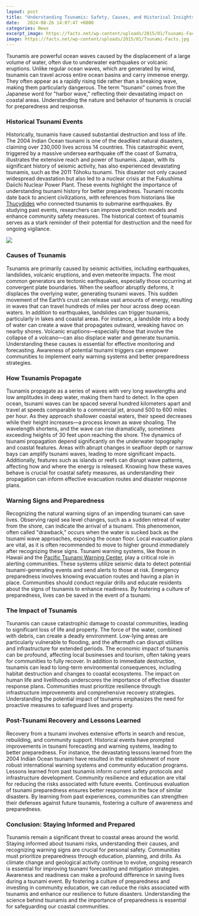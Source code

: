 ```yaml
---
layout: post
title: "Understanding Tsunamis: Safety, Causes, and Historical Insights"
date:   2024-08-26 14:07:47 +0000
categories: News
excerpt_image: https://facts.net/wp-content/uploads/2015/01/Tsunami-Facts.jpg
image: https://facts.net/wp-content/uploads/2015/01/Tsunami-Facts.jpg
---
```


Tsunamis are powerful ocean waves caused by the displacement of a large volume of water, often due to underwater earthquakes or volcanic eruptions. Unlike regular ocean waves, which are generated by wind, tsunamis can travel across entire ocean basins and carry immense energy. They often appear as a rapidly rising tide rather than a breaking wave, making them particularly dangerous. The term "tsunami" comes from the Japanese word for "harbor wave," reflecting their devastating impact on coastal areas. Understanding the nature and behavior of tsunamis is crucial for preparedness and response.
### Historical Tsunami Events
Historically, tsunamis have caused substantial destruction and loss of life. The 2004 Indian Ocean tsunami is one of the deadliest natural disasters, claiming over 230,000 lives across 14 countries. This catastrophic event, triggered by a massive undersea earthquake off the coast of Sumatra, illustrates the extensive reach and power of tsunamis. Japan, with its significant history of seismic activity, has also experienced devastating tsunamis, such as the 2011 Tōhoku tsunami. This disaster not only caused widespread devastation but also led to a nuclear crisis at the Fukushima Daiichi Nuclear Power Plant. 
These events highlight the importance of understanding tsunami history for better preparedness. Tsunami records date back to ancient civilizations, with references from historians like [Thucydides](https://fr.edu.vn/en/Thucydides) who connected tsunamis to submarine earthquakes. By studying past events, researchers can improve prediction models and enhance community safety measures. The historical context of tsunamis serves as a stark reminder of their potential for destruction and the need for ongoing vigilance.

![](https://facts.net/wp-content/uploads/2015/01/Tsunami-Facts.jpg)
### Causes of Tsunamis
Tsunamis are primarily caused by seismic activities, including earthquakes, landslides, volcanic eruptions, and even meteorite impacts. The most common generators are tectonic earthquakes, especially those occurring at convergent plate boundaries. When the seafloor abruptly deforms, it displaces the overlying water, generating tsunami waves. This sudden movement of the Earth’s crust can release vast amounts of energy, resulting in waves that can travel hundreds of miles per hour across deep ocean waters.
In addition to earthquakes, landslides can trigger tsunamis, particularly in lakes and coastal areas. For instance, a landslide into a body of water can create a wave that propagates outward, wreaking havoc on nearby shores. Volcanic eruptions—especially those that involve the collapse of a volcano—can also displace water and generate tsunamis. Understanding these causes is essential for effective monitoring and forecasting. Awareness of potential tsunami triggers can empower communities to implement early warning systems and better preparedness strategies.
### How Tsunamis Propagate
Tsunamis propagate as a series of waves with very long wavelengths and low amplitudes in deep water, making them hard to detect. In the open ocean, tsunami waves can be spaced several hundred kilometers apart and travel at speeds comparable to a commercial jet, around 500 to 600 miles per hour. As they approach shallower coastal waters, their speed decreases while their height increases—a process known as wave shoaling. The wavelength shortens, and the wave can rise dramatically, sometimes exceeding heights of 30 feet upon reaching the shore.
The dynamics of tsunami propagation depend significantly on the underwater topography and coastal features. Areas with abrupt changes in seafloor depth or narrow bays can amplify tsunami waves, leading to more significant impacts. Additionally, features such as islands or reefs can disrupt wave patterns, affecting how and where the energy is released. Knowing how these waves behave is crucial for coastal safety measures, as understanding their propagation can inform effective evacuation routes and disaster response plans.
### Warning Signs and Preparedness
Recognizing the natural warning signs of an impending tsunami can save lives. Observing rapid sea level changes, such as a sudden retreat of water from the shore, can indicate the arrival of a tsunami. This phenomenon, often called "drawback," occurs when the water is sucked back as the tsunami wave approaches, exposing the ocean floor. Local evacuation plans are vital, as it is often recommended to move to higher ground immediately after recognizing these signs.
Tsunami warning systems, like those in Hawaii and the [Pacific Tsunami Warning Center](https://fr.edu.vn/en/Pacific_Tsunami_Warning_Center), play a critical role in alerting communities. These systems utilize seismic data to detect potential tsunami-generating events and send alerts to those at risk. Emergency preparedness involves knowing evacuation routes and having a plan in place. Communities should conduct regular drills and educate residents about the signs of tsunamis to enhance readiness. By fostering a culture of preparedness, lives can be saved in the event of a tsunami.
### The Impact of Tsunamis
Tsunamis can cause catastrophic damage to coastal communities, leading to significant loss of life and property. The force of the water, combined with debris, can create a deadly environment. Low-lying areas are particularly vulnerable to flooding, and the aftermath can disrupt utilities and infrastructure for extended periods. The economic impact of tsunamis can be profound, affecting local businesses and tourism, often taking years for communities to fully recover.
In addition to immediate destruction, tsunamis can lead to long-term environmental consequences, including habitat destruction and changes to coastal ecosystems. The impact on human life and livelihoods underscores the importance of effective disaster response plans. Communities must prioritize resilience through infrastructure improvements and comprehensive recovery strategies. Understanding the potential impact of tsunamis emphasizes the need for proactive measures to safeguard lives and property.
### Post-Tsunami Recovery and Lessons Learned
Recovery from a tsunami involves extensive efforts in search and rescue, rebuilding, and community support. Historical events have prompted improvements in tsunami forecasting and warning systems, leading to better preparedness. For instance, the devastating lessons learned from the 2004 Indian Ocean tsunami have resulted in the establishment of more robust international warning systems and community education programs.
Lessons learned from past tsunamis inform current safety protocols and infrastructure development. Community resilience and education are vital for reducing the risks associated with future events. Continuous evaluation of tsunami preparedness ensures better responses in the face of similar disasters. By learning from past experiences, communities can strengthen their defenses against future tsunamis, fostering a culture of awareness and preparedness.
### Conclusion: Staying Informed and Prepared
Tsunamis remain a significant threat to coastal areas around the world. Staying informed about tsunami risks, understanding their causes, and recognizing warning signs are crucial for personal safety. Communities must prioritize preparedness through education, planning, and drills. As climate change and geological activity continue to evolve, ongoing research is essential for improving tsunami forecasting and mitigation strategies.
Awareness and readiness can make a profound difference in saving lives during a tsunami event. By fostering a culture of preparedness and investing in community education, we can reduce the risks associated with tsunamis and enhance our resilience to future disasters. Understanding the science behind tsunamis and the importance of preparedness is essential for safeguarding our coastal communities.